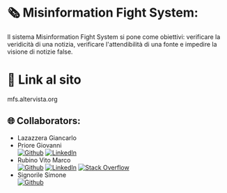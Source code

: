 # 🗞️ Misinformation Fight System:
Il sistema Misinformation Fight System si pone come obiettivi: verificare la veridicità di una notizia, verificare l'attendibilità di una fonte e impedire la visione di notizie false.

# 🔗 Link al sito
mfs.altervista.org

## 🌐 Collaborators:
* Lazazzera Giancarlo <br>
* Priore Giovanni <br>
[![Github](https://img.shields.io/badge/GitHub-100000?logo=github&logoColor=white)](https://github.com/GiovanniPriore) [![LinkedIn](https://img.shields.io/badge/LinkedIn-%230077B5.svg?logo=linkedin&logoColor=white)](https://www.linkedin.com/in/giovanni-priore-6b8508205/) 
* Rubino Vito Marco <br>
[![Github](https://img.shields.io/badge/GitHub-100000?logo=github&logoColor=white)](https://github.com/vitomarcorubino) [![LinkedIn](https://img.shields.io/badge/LinkedIn-%230077B5.svg?logo=linkedin&logoColor=white)](https://www.linkedin.com/in/vitomarcorubino/) [![Stack Overflow](https://img.shields.io/badge/-Stackoverflow-FE7A16?logo=stack-overflow&logoColor=white)](https://stackoverflow.com/users/11417498/marco-rubino) 
* Signorile Simone <br>
[![Github](https://img.shields.io/badge/GitHub-100000?logo=github&logoColor=white)](https://github.com/simonesignorile)
